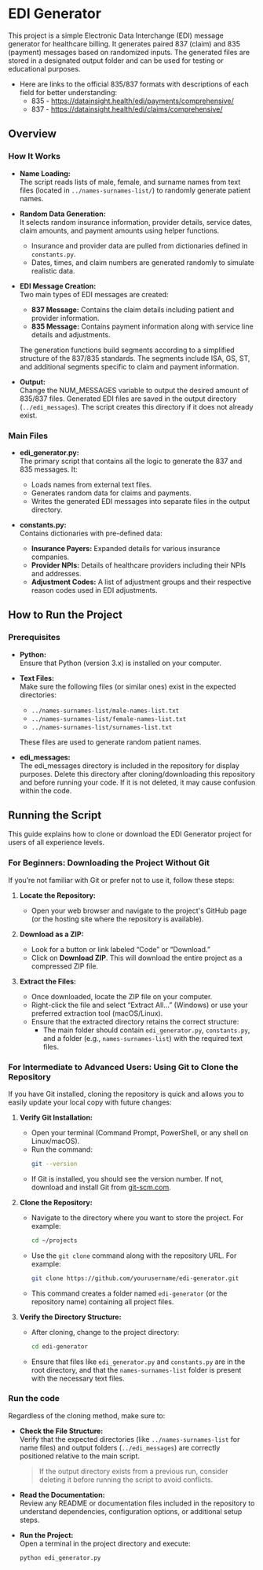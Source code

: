 # EDI Generator

This project is a simple Electronic Data Interchange (EDI) message generator for healthcare billing. It generates paired 837 (claim) and 835 (payment) messages based on randomized inputs. The generated files are stored in a designated output folder and can be used for testing or educational purposes. 

- Here are links to the official 835/837 formats with descriptions of each field for better understanding:     
  - 835 - https://datainsight.health/edi/payments/comprehensive/
  - 837 - https://datainsight.health/edi/claims/comprehensive/

## Overview

### How It Works

- **Name Loading:**  
  The script reads lists of male, female, and surname names from text files (located in `../names-surnames-list/`) to randomly generate patient names.

- **Random Data Generation:**  
  It selects random insurance information, provider details, service dates, claim amounts, and payment amounts using helper functions.  
  - Insurance and provider data are pulled from dictionaries defined in `constants.py`.  
  - Dates, times, and claim numbers are generated randomly to simulate realistic data.

- **EDI Message Creation:**  
  Two main types of EDI messages are created:
  - **837 Message:** Contains the claim details including patient and provider information.
  - **835 Message:** Contains payment information along with service line details and adjustments.
  
  The generation functions build segments according to a simplified structure of the 837/835 standards. The segments include ISA, GS, ST, and additional segments specific to claim and payment information.

- **Output:**  
  Change the NUM_MESSAGES variable to output the desired amount of 835/837 files. Generated EDI files are saved in the output directory (`../edi_messages`). The script creates this directory if it does not already exist. 

### Main Files

- **edi_generator.py:**  
  The primary script that contains all the logic to generate the 837 and 835 messages. It:
  - Loads names from external text files.
  - Generates random data for claims and payments.
  - Writes the generated EDI messages into separate files in the output directory.

- **constants.py:**  
  Contains dictionaries with pre-defined data:
  - **Insurance Payers:** Expanded details for various insurance companies.
  - **Provider NPIs:** Details of healthcare providers including their NPIs and addresses.
  - **Adjustment Codes:** A list of adjustment groups and their respective reason codes used in EDI adjustments.

## How to Run the Project

### Prerequisites

- **Python:**  
  Ensure that Python (version 3.x) is installed on your computer.
- **Text Files:**  
  Make sure the following files (or similar ones) exist in the expected directories:
  - `../names-surnames-list/male-names-list.txt`
  - `../names-surnames-list/female-names-list.txt`
  - `../names-surnames-list/surnames-list.txt`
  
  These files are used to generate random patient names.

- **edi_messages:**  
  The edi_messages directory is included in the repository for display purposes. Delete this directory after cloning/downloading this repository and before running your code. If it is not deleted, it may cause confusion within the code.

## Running the Script

This guide explains how to clone or download the EDI Generator project for users of all experience levels.

### For Beginners: Downloading the Project Without Git

If you’re not familiar with Git or prefer not to use it, follow these steps:

1. **Locate the Repository:**
   - Open your web browser and navigate to the project's GitHub page (or the hosting site where the repository is available).

2. **Download as a ZIP:**
   - Look for a button or link labeled “Code” or “Download.”
   - Click on **Download ZIP**. This will download the entire project as a compressed ZIP file.

3. **Extract the Files:**
   - Once downloaded, locate the ZIP file on your computer.
   - Right-click the file and select “Extract All…” (Windows) or use your preferred extraction tool (macOS/Linux).
   - Ensure that the extracted directory retains the correct structure:
     - The main folder should contain `edi_generator.py`, `constants.py`, and a folder (e.g., `names-surnames-list`) with the required text files.

### For Intermediate to Advanced Users: Using Git to Clone the Repository

If you have Git installed, cloning the repository is quick and allows you to easily update your local copy with future changes:

1. **Verify Git Installation:**
   - Open your terminal (Command Prompt, PowerShell, or any shell on Linux/macOS).
   - Run the command:
     ```bash
     git --version
     ```
   - If Git is installed, you should see the version number. If not, download and install Git from [git-scm.com](https://git-scm.com/).

2. **Clone the Repository:**
   - Navigate to the directory where you want to store the project. For example:
     ```bash
     cd ~/projects
     ```
   - Use the `git clone` command along with the repository URL. For example:
     ```bash
     git clone https://github.com/yourusername/edi-generator.git
     ```
   - This command creates a folder named `edi-generator` (or the repository name) containing all project files.

3. **Verify the Directory Structure:**
   - After cloning, change to the project directory:
     ```bash
     cd edi-generator
     ```
   - Ensure that files like `edi_generator.py` and `constants.py` are in the root directory, and that the `names-surnames-list` folder is present with the necessary text files.

### Run the code

Regardless of the cloning method, make sure to:

- **Check the File Structure:**  
  Verify that the expected directories (like `../names-surnames-list` for name files) and output folders (`../edi_messages`) are correctly positioned relative to the main script.  
  > If the output directory exists from a previous run, consider deleting it before running the script to avoid conflicts.

- **Read the Documentation:**  
  Review any README or documentation files included in the repository to understand dependencies, configuration options, or additional setup steps.

- **Run the Project:**  
  Open a terminal in the project directory and execute:
  ```bash
  python edi_generator.py
